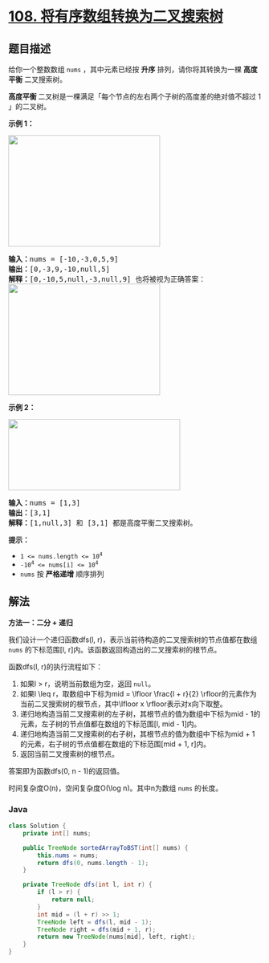 # [108. 将有序数组转换为二叉搜索树](https://leetcode.cn/problems/convert-sorted-array-to-binary-search-tree)

## 题目描述

<p>给你一个整数数组 <code>nums</code> ，其中元素已经按 <strong>升序</strong> 排列，请你将其转换为一棵 <strong>高度平衡</strong> 二叉搜索树。</p>

<p><strong>高度平衡 </strong>二叉树是一棵满足「每个节点的左右两个子树的高度差的绝对值不超过 1 」的二叉树。</p>

<p><strong>示例 1：</strong></p>
<img alt="" src="https://gcore.jsdelivr.net/gh/doocs/leetcode@main/solution/0100-0199/0108.Convert%20Sorted%20Array%20to%20Binary%20Search%20Tree/images/btree1.jpg" style="width: 302px; height: 222px;" />
<pre>
<strong>输入：</strong>nums = [-10,-3,0,5,9]
<strong>输出：</strong>[0,-3,9,-10,null,5]
<strong>解释：</strong>[0,-10,5,null,-3,null,9] 也将被视为正确答案：
<img alt="" src="https://gcore.jsdelivr.net/gh/doocs/leetcode@main/solution/0100-0199/0108.Convert%20Sorted%20Array%20to%20Binary%20Search%20Tree/images/btree2.jpg" style="width: 302px; height: 222px;" />
</pre>

<p><strong>示例 2：</strong></p>
<img alt="" src="https://gcore.jsdelivr.net/gh/doocs/leetcode@main/solution/0100-0199/0108.Convert%20Sorted%20Array%20to%20Binary%20Search%20Tree/images/btree.jpg" style="width: 342px; height: 142px;" />
<pre>
<strong>输入：</strong>nums = [1,3]
<strong>输出：</strong>[3,1]
<strong>解释：</strong>[1,null,3] 和 [3,1] 都是高度平衡二叉搜索树。
</pre>

<p><strong>提示：</strong></p>

<ul>
	<li><code>1 &lt;= nums.length &lt;= 10<sup>4</sup></code></li>
	<li><code>-10<sup>4</sup> &lt;= nums[i] &lt;= 10<sup>4</sup></code></li>
	<li><code>nums</code> 按 <strong>严格递增</strong> 顺序排列</li>
</ul>

## 解法

**方法一：二分 + 递归**

我们设计一个递归函数dfs(l, r)，表示当前待构造的二叉搜索树的节点值都在数组 `nums` 的下标范围[l, r]内。该函数返回构造出的二叉搜索树的根节点。

函数dfs(l, r)的执行流程如下：

1. 如果l > r，说明当前数组为空，返回 `null`。
2. 如果l \leq r，取数组中下标为mid = \lfloor \frac{l + r}{2} \rfloor的元素作为当前二叉搜索树的根节点，其中\lfloor x \rfloor表示对x向下取整。
3. 递归地构造当前二叉搜索树的左子树，其根节点的值为数组中下标为mid - 1的元素，左子树的节点值都在数组的下标范围[l, mid - 1]内。
4. 递归地构造当前二叉搜索树的右子树，其根节点的值为数组中下标为mid + 1的元素，右子树的节点值都在数组的下标范围[mid + 1, r]内。
5. 返回当前二叉搜索树的根节点。

答案即为函数dfs(0, n - 1)的返回值。

时间复杂度O(n)，空间复杂度O(\log n)。其中n为数组 `nums` 的长度。

### **Java**

```java
class Solution {
    private int[] nums;

    public TreeNode sortedArrayToBST(int[] nums) {
        this.nums = nums;
        return dfs(0, nums.length - 1);
    }

    private TreeNode dfs(int l, int r) {
        if (l > r) {
            return null;
        }
        int mid = (l + r) >> 1;
        TreeNode left = dfs(l, mid - 1);
        TreeNode right = dfs(mid + 1, r);
        return new TreeNode(nums[mid], left, right);
    }
}
```
